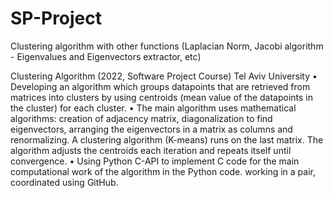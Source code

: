 # SP-Project
Clustering algorithm with other functions (Laplacian Norm, Jacobi algorithm - Eigenvalues and Eigenvectors extractor, etc)

Clustering Algorithm (2022, Software Project Course)
Tel Aviv University
•	Developing an algorithm which groups datapoints that are retrieved from matrices into clusters by using centroids (mean value of the datapoints in the cluster) for each cluster.
•	The main algorithm uses mathematical algorithms: creation of adjacency matrix, diagonalization to find eigenvectors, arranging the eigenvectors in a matrix as columns and renormalizing. 
  A clustering algorithm (K-means) runs on the last matrix. The algorithm adjusts the centroids each iteration and repeats itself until convergence.
•	Using Python C-API to implement C code for the main computational work of the algorithm in the Python code. working in a pair, coordinated using GitHub.
